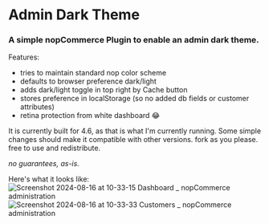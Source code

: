 # Admin Dark Theme
### A simple nopCommerce Plugin to enable an admin dark theme.

Features:
* tries to maintain standard nop color scheme
* defaults to browser preference dark/light
* adds dark/light toggle in top right by Cache button
* stores preference in localStorage (so no added db fields or customer attributes)
* retina protection from white dashboard 😂

It is currently built for 4.6, as that is what I'm currently running. Some simple changes should make it compatible with other versions.
fork as you please.
free to use and redistribute.

*no guarantees, as-is.*

Here's what it looks like:
![Screenshot 2024-08-16 at 10-33-15 Dashboard _ nopCommerce administration](https://github.com/user-attachments/assets/4fad2eec-a97f-4fd9-8a07-c24b3f8a1f3b)
![Screenshot 2024-08-16 at 10-33-33 Customers _ nopCommerce administration](https://github.com/user-attachments/assets/5964bdea-70d0-442e-8c4f-d67116a46e3a)
